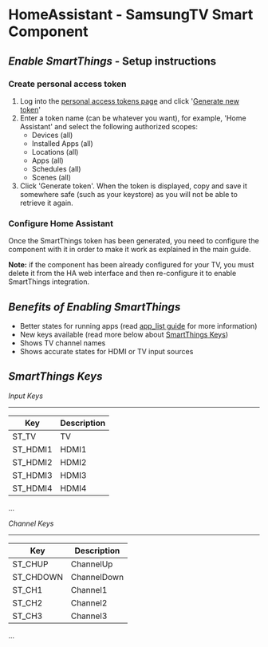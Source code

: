 # HomeAssistant - SamsungTV Smart Component

## ***Enable SmartThings*** - Setup instructions 

### Create personal access token

1. Log into the [personal access tokens page](https://account.smartthings.com/tokens) and click '[Generate new token](https://account.smartthings.com/tokens/new)'
2. Enter a token name (can be whatever you want), for example, 'Home Assistant' and select the following authorized scopes:
    - Devices (all)
    - Installed Apps (all)
    - Locations (all)
    - Apps (all)
    - Schedules (all)
    - Scenes (all)
3. Click 'Generate token'. When the token is displayed, copy and save it somewhere safe (such as your keystore) as you will not be able to retrieve it again.

### Configure Home Assistant

Once the SmartThings token has been generated, you need to configure the component with it in order to make it work as explained in the main guide.

**Note:** if the component has been already configured for your TV, you must delete it from the HA web interface and then re-configure it to enable SmartThings integration.<br/>


***Benefits of Enabling SmartThings***
---------------

- Better states for running apps (read [app_list guide](https://github.com/ollo69/ha-samsungtv-smart/blob/master/App_list.md) for more information)
- New keys available (read more below about [SmartThings Keys](https://github.com/ollo69/ha-samsungtv-smart/blob/master/Smartthings.md#smartthings-keys))
- Shows TV channel names
- Shows accurate states for HDMI or TV input sources


***SmartThings Keys***
---------------

*Input Keys*
____________
Key|Description
---|-----------
ST_TV|TV
ST_HDMI1|HDMI1
ST_HDMI2|HDMI2
ST_HDMI3|HDMI3
ST_HDMI4|HDMI4
...

*Channel Keys*
______________
Key|Description
---|-----------
ST_CHUP|ChannelUp
ST_CHDOWN|ChannelDown
ST_CH1|Channel1
ST_CH2|Channel2
ST_CH3|Channel3
...
